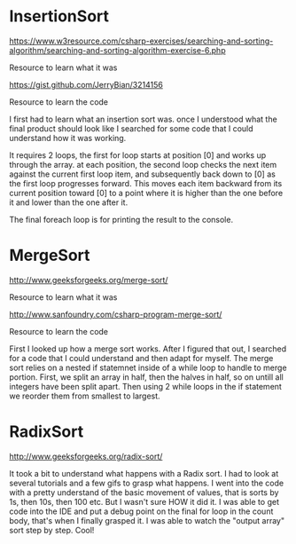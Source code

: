 # InsertionSort

https://www.w3resource.com/csharp-exercises/searching-and-sorting-algorithm/searching-and-sorting-algorithm-exercise-6.php

Resource to learn what it was

https://gist.github.com/JerryBian/3214156

Resource to learn the code

I first had to learn what an insertion sort was.  once I understood what the final product should look like I searched for some code that I could understand how it was working.

It requires 2 loops, the first for loop starts at position [0] and works up through the array.  at each position, the second loop checks the next item against the current first loop item, and subsequently back down to [0] as the first loop progresses forward.  This moves each item backward from its current position toward [0] to a point where it is higher than the one before it and lower than the one after it.

The final foreach loop is for printing the result to the console.

# MergeSort

http://www.geeksforgeeks.org/merge-sort/

Resource to learn what it was

http://www.sanfoundry.com/csharp-program-merge-sort/

Resource to learn the code

First I looked up how a merge sort works.  After I figured that out, I searched for a code that I could understand and then adapt for myself. 
The merge sort relies on a nested if statemnet inside of a while loop to handle to merge portion.  First, we split an array in half, then the halves in half, so on untill all integers have been split apart.  Then using 2 while loops in the if statement we reorder them from smallest to largest.

# RadixSort

http://www.geeksforgeeks.org/radix-sort/

It took a bit to understand what happens with a Radix sort.  I had to look at several tutorials and a few gifs to grasp what happens.  I went into the code with a pretty understand of the basic movement of values, that is sorts by 1s, then 10s, then 100 etc. But I wasn't sure HOW it did it.  I was able to get code into the IDE and put a debug point on the final for loop in the count body, that's when I finally grasped it.  I was able to watch the "output array" sort step by step. Cool!
